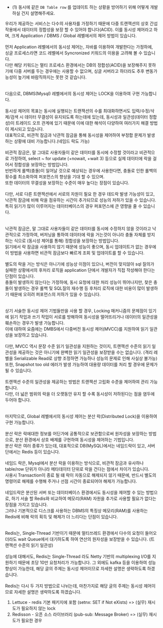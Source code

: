 - (1) 동시에 같은 `DB Table row` 를 업데이트 하는 상황을 방어하기 위해 어떻게 개발하실 건지 설명해주세요.
  
우리가 제공하는 서비스는 다수의 사용자를 가정하기 때문에 다중 트랜잭션의 상호 간섭 작용에서 데이터의 정합성을 보장 할 수 있어야 합니다(ACID). 이를 동시성 제어라고 하며, 크게 Application / DBMS / Global 레벨에서의 제어 방법이 있습니다.  
</br>
먼저 Application 레벨에서의 동시성 제어는, 자바를 이용하여 개발한다는 가정하에, 싱글 프로세스라면 코드 레벨에서 Syncronized 키워드의 이용을 고려해 볼 수 있습니다.  
다만 해당 키워드는 멀티 프로세스 환경에서는 DB의 정합성(ACID)을 보장해주지 못하기에 다중 서버를 두는 경우에는 사용할 수 없으며, 싱글 서버라고 하더라도 추후 변동가능성이 높기에 바람직하지는 못한 것 같습니다.  
</br>
</br>
다음으로, DBMS(Mysql) 레벨에서의 동시성 제어는 LOCK을 이용하여 구현 가능합니다.  
</br>
동시성 제어의 목표는 동시에 실행되는 트랜잭션의 수를 최대화하면서도 입력/수정/삭제/검색 시 데이터 무결성이 유지되도록 하는데에 있는데, 동시성과 일관성(데이터 정합성)이 트레이드 오프 관계에 있기 때문에 이에 대한 해석이 다양하여 여러가지 해결 방법이 제시되고 있습니다.  
대표적으로, 비관적 잠금과 낙관적 잠금을 통해 동시성을 제어하여 부정합 문제가 발생하는 상황에 대비 가능합니다.(네임드 락도 가능)  
</br>
비관적 잠금은, 말 그대로 사용자들이 같은 데이터를 동시에 수정할 것이라고 비관적으로 가정하여, select ~ for update (+nowait, +wait 3) 등으로 실제 데이터에 락을 걸어서 정합성을 보장하는 방법입니다.  
빈번하게 롤백(충돌)이 일어날 것으로 예상되는 경우에 사용한다면, 충돌로 인한 롤백의 횟수를 최소화하여 퍼포먼스의 향상을 기대 할 수 있으며.  
또한 데이터의 무결성을 보장하는 수준이 매우 높다는 장점이 있습니다.  
</br>
다만, 서로 다른 트랜잭션에서 서로의 자원이 필요 한 경우 데드락 발생 가능성이 있고, 낙관적 잠금에 비해 락을 점유하는 시간이 추가되므로 성능의 저하가 있을 수 있습니다.  
특히 읽기가 많이 이루어지는 데이터베이스의 경우 퍼포먼스에 큰 영향을 줄 수 있습니다.  
</br>
</br>
낙관적 잠금은, 말 그대로 사용자들이 같은 데이터를 동시에 수정하지 않을 것이라고 낙관적으로 가정하여, 버저닝을 통하여 데이터에 락을 거는것이 아니라 충돌 자체를 방지하는 식으로 (동시성 제어를 통해) 정합성을 보장하는 방법입니다.  
읽기에서 락 잠금을 사용하지 않기 때문에 성능이 좋으며, 동시 업데이트가 없는 경우에 이 방법을 사용하면 비관적 잠금보다 빠르게 조회 및 업데이트를 할 수 있습니다.  
</br>
별도의 락을 거는 방식은 아니기에 성능상 이점이 있으나, 버전이 맞지않아 sql 질의가 실패한 상황에서의 후처리 로직을 application 단에서 개발자가 직접 작성해야 한다는 단점이 있습니다.  
충돌이 발생하지 않는다는 가정하에, 동시 요청에 대한 처리 성능이 뛰어나지만,  찾은 충돌이 발생하는 경우 롤백 및 SQL질의 재수행 등 후처리 로직에 대한 비용이 많이 발생하기 때문에 오히려 퍼포먼스의 저하가 있을 수 있습니다.  
</br>
</br>
상기 서술한 동시성 제어 기법들만을 사용 할 경우, Locking 매커니즘의 문제점이 있기에 읽기 작업과 쓰기 작업이 서로를 방해하여 동시성을 떨어뜨리거나 데이터의 일관성을 훼손하는 경우가 발생 가능합니다.  
이에 대하여 요즘에는 DMBS에서 다중버전 동시성 제어(MVCC)를 지원하여 읽기 일관성을 보장하고 있습니다.  
</br>
다만, MVCC 역시 문장 수준 읽기 일관성을 지원하는 것이지, 트랜잭션 수준의 읽기 일관성을 제공하는 것은 아니기에 완벽한 읽기 일관성을 보장받을 수는 없습니다. (격리 레벨을 Serializable Read로 상향 조정하면 가능하나 성능의 문제로 인해 사실상 불가능)  
또한, Snapshot too old 에러가 발생 가능하여 대용량 데이터를 처리 할 경우에 문제가 될 수 있습니다.  
</br>
트랜잭션 수준의 일관성을 제공하는 방법은 트랜잭션 고립화 수준을 제어하여 관리 가능합니다.  
다만, 더 넓은 범위의 락을 더 오랫동안 유지 할 수록 동시성이 저하된다는 점을 염두에 두어야 합니다.  
</br>
</br>
마지막으로, Global 레벨에서의 동시성 제어는 분산 락(Distributed Lock)을 이용하여 구현 가능합니다.  
</br>
분산 락은 락에대한 정보를 어딘가에 공통적으로 보관함으로써 원자성을 보장하는 방법으로, 분산 환경에서 상호 배제를 구현하여 동시성을 제어하는 기법입니다.  
분산 락은 여러 종류가 있는데, 대표적으로 DB(MySQL)에서는 네임드락이 있고, 서버단에서는 Redis 등이 있습니다.  
</br>
네임드 락은, Mysql에서 분산 락을 이용하는 방식으로, 비관적 잠금과 유사하나 table/row 단위가 아니라 메타데이터 단위로 락을 건다는 점에서 차이가 있습니다.  
사용시 Transaction이 종료 될 떄 락이 자동으로 해제되지 않기 때문에, 반드시 별도의 명령어로 해제를 수행해 주거나 선점 시간이 종료되어야 해제가 가능합니다.  
</br>
네임드락은 분산된 서버 또는 데이터베이스 환경에서도 동시성을 제어할 수 있는 방법으로, 하기 서술 할 Redis와 비교하여 메모리(RAM) 자원을 추가로 사용할 필요가 없다는 장점을 가지고 있습니다.  
그러나 기본적으로 디스크를 사용하는 DBMS의 특징상 메모리(RAM)를 사용하는 Redis에 비해 락의 획득 및 해제가 더 느리다는 단점이 있습니다.  
</br>
</br>
Redis는, Single-Thread 기반이기 때문에 멀티쓰레드 환경에서 다수의 요청이 들어오더라도 wait Queue에서 대기하도록 하여 연산의 원자성을 보장받을 수 있습니다. (트랜잭션 수준의 읽기 일관성)  
</br>
성능에 대해서도, Redis는 Single-Thread 라도 Netty 기반의 multiplexing I/O를 지원하기 때문에 초당 10만 요청처리가 가능합니다. 그 외에도 kafka 등을 이용하여 성능향상이 가능한데, 해당 글의 주제는 동시성 제어이므로 자세한 설명은 생략하도록 하겠습니다.  
</br>
Redis는 다시 두 가지 방법으로 나뉘는데, 마찬가지로 해당 글의 주제는 동시성 제어이므로 자세한 설명은 생략하도록 하겠습니다.  
1. Lettuce - redis 기본 패키지에 포함 (setnx: SET if Not eXists)  => (실무) 재시도가 필요하지 않는 lock  
2. Redisson - 오픈 소스 라이브러리 (pub-sub: Message Broker)  => (실무) 재시도가 필요한 경우  

